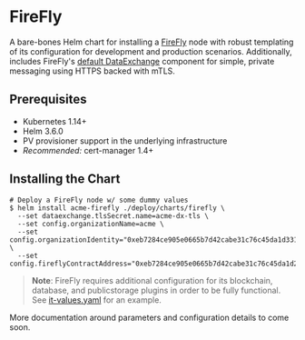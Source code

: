 # FireFly

A bare-bones Helm chart for installing a [FireFly](https://github.com/hyperledger/firefly) node with robust templating of its configuration
for development and production scenarios. Additionally, includes FireFly's [default DataExchange](https://github.com/hyperledger/firefly-dataexchange-https) component
for simple, private messaging using HTTPS backed with mTLS.

## Prerequisites

* Kubernetes 1.14+
* Helm 3.6.0
* PV provisioner support in the underlying infrastructure
* _Recommended:_ cert-manager 1.4+

## Installing the Chart

```shell
# Deploy a FireFly node w/ some dummy values
$ helm install acme-firefly ./deploy/charts/firefly \
  --set dataexchange.tlsSecret.name=acme-dx-tls \
  --set config.organizationName=acme \
  --set config.organizationIdentity="0xeb7284ce905e0665b7d42cabe31c76c45da1d331" \
  --set config.fireflyContractAddress="0xeb7284ce905e0665b7d42cabe31c76c45da1d254"
```

> **Note**: FireFly requires additional configuration for its blockchain, database, and publicstorage plugins in order to be fully functional. See [it-values.yaml](ci/it-values.yaml) for an example.

More documentation around parameters and configuration details to come soon.
